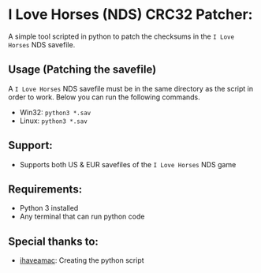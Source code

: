 # I Love Horses (NDS) CRC32 Patcher:
A simple tool scripted in python to patch the checksums in the `I Love Horses` NDS savefile.
###
## Usage (Patching the savefile)
A `I Love Horses` NDS savefile must be in the same directory as the script in order to work. Below you can run the following commands.
* Win32: `python3 *.sav`
* Linux: `python3 *.sav`
###
## Support:
* Supports both US & EUR savefiles of the `I Love Horses` NDS game
###
## Requirements:
* Python 3 installed
* Any terminal that can run python code
###
## Special thanks to:
* [ihaveamac](https://github.com/ihaveamac): Creating the python script
